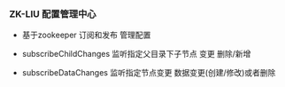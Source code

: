 ### ZK-LIU  配置管理中心

- 基于zookeeper 订阅和发布 管理配置



- subscribeChildChanges 监听指定父目录下子节点 变更  删除/新增


- subscribeDataChanges 监听指定节点变更  数据变更(创建/修改)或者删除


